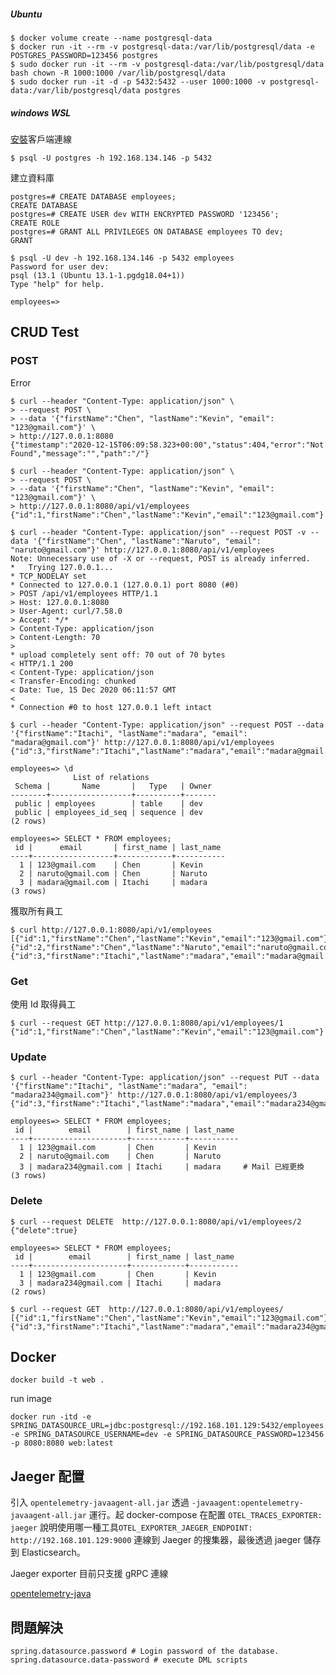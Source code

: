 ##### Ubuntu

```shell
$ docker volume create --name postgresql-data
$ docker run -it --rm -v postgresql-data:/var/lib/postgresql/data -e POSTGRES_PASSWORD=123456 postgres
$ sudo docker run -it --rm -v postgresql-data:/var/lib/postgresql/data bash chown -R 1000:1000 /var/lib/postgresql/data
$ sudo docker run -it -d -p 5432:5432 --user 1000:1000 -v postgresql-data:/var/lib/postgresql/data postgres
```

##### windows WSL

[安裝](https://www.postgresql.org/download/linux/ubuntu/)客戶端連線

```shell
$ psql -U postgres -h 192.168.134.146 -p 5432
```

建立資料庫

```shell
postgres=# CREATE DATABASE employees;
CREATE DATABASE
postgres=# CREATE USER dev WITH ENCRYPTED PASSWORD '123456';
CREATE ROLE
postgres=# GRANT ALL PRIVILEGES ON DATABASE employees TO dev;
GRANT
```

```shell
$ psql -U dev -h 192.168.134.146 -p 5432 employees
Password for user dev: 
psql (13.1 (Ubuntu 13.1-1.pgdg18.04+1))
Type "help" for help.

employees=> 
```


## CRUD Test
### POST
Error
```shell
$ curl --header "Content-Type: application/json" \
> --request POST \
> --data '{"firstName":"Chen", "lastName":"Kevin", "email": "123@gmail.com"}' \
> http://127.0.0.1:8080
{"timestamp":"2020-12-15T06:09:58.323+00:00","status":404,"error":"Not Found","message":"","path":"/"}
```

```shell
$ curl --header "Content-Type: application/json" \
> --request POST \
> --data '{"firstName":"Chen", "lastName":"Kevin", "email": "123@gmail.com"}' \
> http://127.0.0.1:8080/api/v1/employees
{"id":1,"firstName":"Chen","lastName":"Kevin","email":"123@gmail.com"}
```

```shell
$ curl --header "Content-Type: application/json" --request POST -v --data '{"firstName":"Chen", "lastName":"Naruto", "email": "naruto@gmail.com"}' http://127.0.0.1:8080/api/v1/employees
Note: Unnecessary use of -X or --request, POST is already inferred.
*   Trying 127.0.0.1...
* TCP_NODELAY set
* Connected to 127.0.0.1 (127.0.0.1) port 8080 (#0)
> POST /api/v1/employees HTTP/1.1
> Host: 127.0.0.1:8080
> User-Agent: curl/7.58.0
> Accept: */*
> Content-Type: application/json
> Content-Length: 70
>
* upload completely sent off: 70 out of 70 bytes
< HTTP/1.1 200
< Content-Type: application/json
< Transfer-Encoding: chunked
< Date: Tue, 15 Dec 2020 06:11:57 GMT
<
* Connection #0 to host 127.0.0.1 left intact
```

```shell
$ curl --header "Content-Type: application/json" --request POST --data '{"firstName":"Itachi", "lastName":"madara", "email": "madara@gmail.com"}' http://127.0.0.1:8080/api/v1/employees
{"id":3,"firstName":"Itachi","lastName":"madara","email":"madara@gmail.com"}
```

```shell
employees=> \d
              List of relations
 Schema |       Name       |   Type   | Owner 
--------+------------------+----------+-------
 public | employees        | table    | dev   
 public | employees_id_seq | sequence | dev
(2 rows)
```

```shell
employees=> SELECT * FROM employees;
 id |      email       | first_name | last_name 
----+------------------+------------+-----------
  1 | 123@gmail.com    | Chen       | Kevin     
  2 | naruto@gmail.com | Chen       | Naruto    
  3 | madara@gmail.com | Itachi     | madara    
(3 rows)
```

獲取所有員工
```shell
$ curl http://127.0.0.1:8080/api/v1/employees
[{"id":1,"firstName":"Chen","lastName":"Kevin","email":"123@gmail.com"},{"id":2,"firstName":"Chen","lastName":"Naruto","email":"naruto@gmail.com"},{"id":3,"firstName":"Itachi","lastName":"madara","email":"madara@gmail.com"}]
```
### Get
使用 Id 取得員工

```shell
$ curl --request GET http://127.0.0.1:8080/api/v1/employees/1
{"id":1,"firstName":"Chen","lastName":"Kevin","email":"123@gmail.com"}
```

### Update

```shell
$ curl --header "Content-Type: application/json" --request PUT --data '{"firstName":"Itachi", "lastName":"madara", "email": "madara234@gmail.com"}' http://127.0.0.1:8080/api/v1/employees/3
{"id":3,"firstName":"Itachi","lastName":"madara","email":"madara234@gmail.com"}
```

```shell
employees=> SELECT * FROM employees;
 id |        email        | first_name | last_name 
----+---------------------+------------+-----------
  1 | 123@gmail.com       | Chen       | Kevin     
  2 | naruto@gmail.com    | Chen       | Naruto    
  3 | madara234@gmail.com | Itachi     | madara     # Mail 已經更換
(3 rows)
```
### Delete

```shell
$ curl --request DELETE  http://127.0.0.1:8080/api/v1/employees/2
{"delete":true}
```

```shell
employees=> SELECT * FROM employees;
 id |        email        | first_name | last_name 
----+---------------------+------------+-----------
  1 | 123@gmail.com       | Chen       | Kevin
  3 | madara234@gmail.com | Itachi     | madara
(2 rows)
```

```shell
$ curl --request GET  http://127.0.0.1:8080/api/v1/employees/
[{"id":1,"firstName":"Chen","lastName":"Kevin","email":"123@gmail.com"},{"id":3,"firstName":"Itachi","lastName":"madara","email":"madara234@gmail.com"}]
```
## Docker

```shell
docker build -t web .
```
run image

```shell
docker run -itd -e SPRING_DATASOURCE_URL=jdbc:postgresql://192.168.101.129:5432/employees -e SPRING_DATASOURCE_USERNAME=dev -e SPRING_DATASOURCE_PASSWORD=123456 -p 8080:8080 web:latest
```
## Jaeger 配置
引入 `opentelemetry-javaagent-all.jar` 透過 `-javaagent:opentelemetry-javaagent-all.jar` 運行。起 docker-compose 在配置 `OTEL_TRACES_EXPORTER: jaeger` 說明使用哪一種工具`OTEL_EXPORTER_JAEGER_ENDPOINT: http://192.168.101.129:9000` 連線到 Jaeger 的搜集器，最後透過 jaeger 儲存到 Elasticsearch。

Jaeger exporter 目前只支援 gRPC 連線

[opentelemetry-java](https://github.com/open-telemetry/opentelemetry-java/blob/main/sdk-extensions/autoconfigure/README.md)
## 問題解決

```
spring.datasource.password # Login password of the database.
spring.datasource.data-password # execute DML scripts
```
